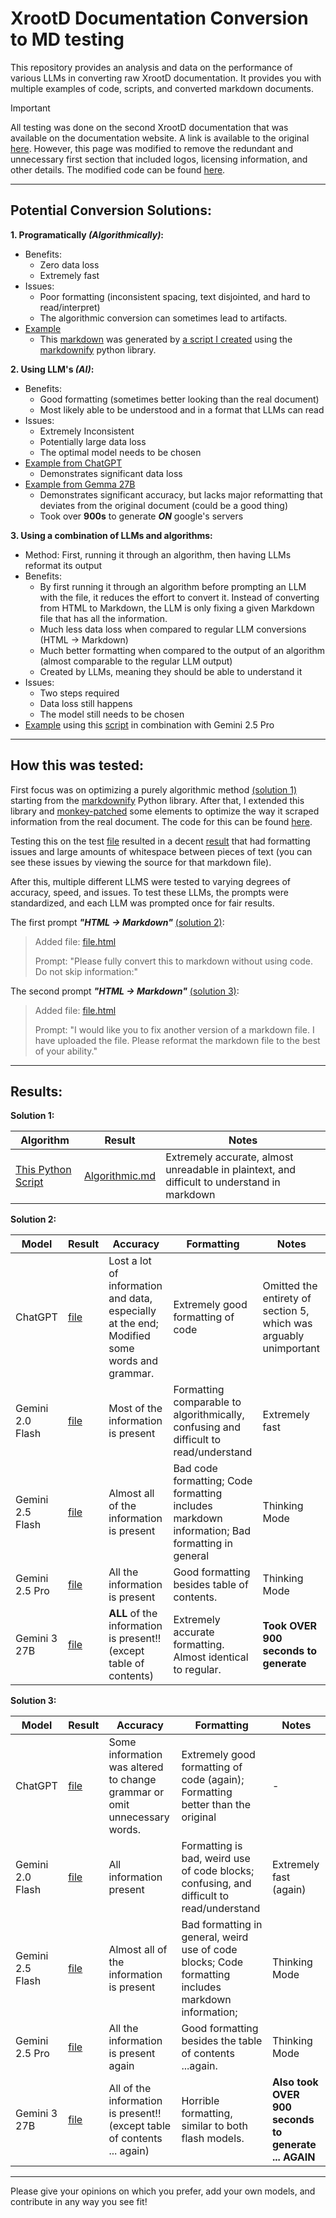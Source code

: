 # XrootD Documentation Conversion to MD testing
This repository provides an analysis and data on the performance of various LLMs in converting raw XrootD documentation. It provides you with multiple examples of code, scripts, and converted markdown documents.

> [!IMPORTANT]  
> All testing was done on the second XrootD documentation that was available on the documentation website. A link is available to the original [here](https://xrootd.web.cern.ch/doc/dev55/Syntax_config.htm).
> However, this page was modified to remove the redundant and unnecessary first section that included logos, licensing information, and other details. The modified code can be found [here](ExampleDoc/file.html).

___
## Potential Conversion Solutions: 

**1. Programatically *(Algorithmically)*:** <a name="sol-1"></a>
- Benefits:
  - Zero data loss
  - Extremely fast
- Issues:
  - Poor formatting (inconsistent spacing, text disjointed, and hard to read/interpret)
  - The algorithmic conversion can sometimes lead to artifacts.
- [Example](ExampleDoc/Algorithmic.md)
  - This [markdown](ExampleDoc/Algorithmic.md) was generated by [a script I created](scripts/convert.py) using the [markdownify](https://github.com/matthewwithanm/python-markdownify) python library.

**2. Using LLM's *(AI)*:** <a name="sol-2"></a>
- Benefits:
  - Good formatting (sometimes better looking than the real document)
  - Most likely able to be understood and in a format that LLMs can read
- Issues:
  - Extremely Inconsistent
  - Potentially large data loss
  - The optimal model needs to be chosen
- [Example from ChatGPT](ExampleDoc/CHATGPT/ChatGPT-Only.md)
  - Demonstrates significant data loss
- [Example from Gemma 27B](ExampleDoc/Gemma%203%2027B/gemm_3_27b_it-Only.md)
  - Demonstrates significant accuracy, but lacks major reformatting that deviates from the original document (could be a good thing)
  - Took over **900s** to generate ***ON*** google's servers

**3. Using a combination of LLMs and algorithms:** <a name="sol-3"></a>
- Method: First, running it through an algorithm, then having LLMs reformat its output
- Benefits:
  - By first running it through an algorithm before prompting an LLM with the file, it reduces the effort to convert it. Instead of converting from HTML to Markdown, the LLM is only fixing a given Markdown file that has all the information.
  - Much less data loss when compared to regular LLM conversions (HTML -> Markdown)
  - Much better formatting when compared to the output of an algorithm (almost comparable to the regular LLM output)
  - Created by LLMs, meaning they should be able to understand it
- Issues:
  - Two steps required
  - Data loss still happens
  - The model still needs to be chosen
- [Example](ExampleDoc/Gemini%202.5%20Pro/Gemini_2.5_Pro_Thinking-Only.md) using this [script](scripts/convert.py) in combination with Gemini 2.5 Pro

___
## How this was tested:

First focus was on optimizing a purely algorithmic method [(solution 1)](#sol-1) starting from the [markdownify](https://github.com/matthewwithanm/python-markdownify) Python library. After that, I extended this library and [monkey-patched](https://en.wikipedia.org/wiki/Monkey_patch) some elements to optimize the way it scraped information from the real document. The code for this can be found [here](scripts/convert.py).

Testing this on the test [file](ExampleDoc/file.html) resulted in a decent [result](ExampleDoc/Algorithmic.md) that had formatting issues and large amounts of whitespace between pieces of text (you can see these issues by viewing the source for that markdown file).

After this, multiple different LLMS were tested to varying degrees of accuracy, speed, and issues. To test these LLMs, the prompts were standardized, and each LLM was prompted once for fair results. 

The first prompt ***"HTML -> Markdown"*** [(solution 2)](#sol-2):

> Added file: [file.html](ExampleDoc/file.html)
> 
> Prompt: "Please fully convert this to markdown without using code. Do not skip information:"


The second prompt ***"HTML -> Markdown"*** [(solution 3)](#sol-3):

> Added file: [file.html](ExampleDoc/Algorithmic.md)
> 
> Prompt: "I would like you to fix another version of a markdown file. I have uploaded the file. Please reformat the markdown file to the best of your ability."

___
## Results:

**Solution 1:**

| Algorithm | Result | Notes |
| ------------- | ------------- | ------------- |
| [This Python Script](scripts/convert.py) | [Algorithmic.md](ExampleDoc/Algorithmic.md) | Extremely accurate, almost unreadable in plaintext, and difficult to understand in markdown |

**Solution 2:**

| Model | Result | Accuracy | Formatting | Notes |
| ------------- | ------------- | ------------- | ------------- | ------------- | 
| ChatGPT | [file](ExampleDoc/CHATGPT/ChatGPT-Only.md) | Lost a lot of information and data, especially at the end; Modified some words and grammar. | Extremely good formatting of code | Omitted the entirety of section 5, which was arguably unimportant |
| Gemini 2.0 Flash | [file](ExampleDoc/Gemini%202.0%20Flash/Gemini_2.0_Flash-Only.md) | Most of the information is present | Formatting comparable to algorithmically, confusing and difficult to read/understand | Extremely fast | 
| Gemini 2.5 Flash | [file](ExampleDoc/Gemini%202.5%20Flash/Gemini_2.5_Flash_Thinking-Only.md) | Almost all of the information is present | Bad code formatting; Code formatting includes markdown information; Bad formatting in general |  Thinking Mode |
| Gemini 2.5 Pro | [file](ExampleDoc/Gemini%202.5%20Pro/Gemini_2.5_Pro_Thinking-Only.md) | All the information is present | Good formatting besides table of contents. |  Thinking Mode |
| Gemini 3 27B | [file](ExampleDoc/Gemma%203%2027B/gemma_3_27b_it-Only.md) | **ALL** of the information is present!! (except table of contents) | Extremely accurate formatting. Almost identical to regular. | **Took OVER 900 seconds to generate** |

**Solution 3:**

| Model | Result | Accuracy | Formatting | Notes |
| ------------- | ------------- | ------------- | ------------- | ------------- | 
| ChatGPT | [file](ExampleDoc/CHATGPT/ChatGPT-Reformat.md) | Some information was altered to change grammar or omit unnecessary words. | Extremely good formatting of code (again); Formatting better than the original | - |
| Gemini 2.0 Flash | [file](ExampleDoc/Gemini%202.0%20Flash/Gemini_2.0_Flash-Reformat.md) | All information present | Formatting is bad, weird use of code blocks; confusing, and difficult to read/understand | Extremely fast (again) | 
| Gemini 2.5 Flash | [file](ExampleDoc/Gemini%202.5%20Flash/Gemini_2.5_Flash_Thinking-Reformat.md) | Almost all of the information is present | Bad formatting in general, weird use of code blocks; Code formatting includes markdown information; |  Thinking Mode |
| Gemini 2.5 Pro | [file](ExampleDoc/Gemini%202.5%20Pro/Gemini_2.5_Pro_Thinking-Reformat.md) | All the information is present again | Good formatting besides the table of contents ...again. |  Thinking Mode |
| Gemini 3 27B | [file](ExampleDoc/Gemma%203%2027B/gemma_3_27b_it-Reformat.md) | All of the information is present!! (except table of contents ... again) | Horrible formatting, similar to both flash models. | **Also took OVER 900 seconds to generate ... AGAIN** |

____
Please give your opinions on which you prefer, add your own models, and contribute in any way you see fit!



